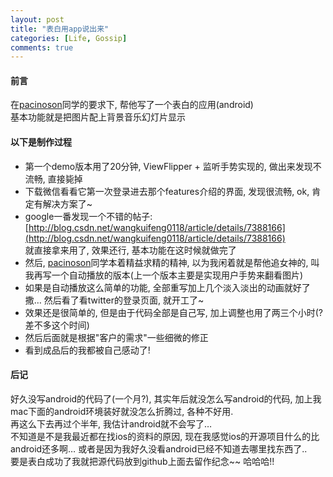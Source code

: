 ```yaml
---
layout: post
title: "表白用app说出来"
categories: [Life, Gossip]
comments: true
---
```

#### 前言
在[pacinoson](http://pacinoson.com])同学的要求下, 帮他写了一个表白的应用(android)   
基本功能就是把图片配上背景音乐幻灯片显示
#### 以下是制作过程
- 第一个demo版本用了20分钟, ViewFlipper + 监听手势实现的, 做出来发现不流畅, 直接毙掉
- 下载微信看看它第一次登录进去那个features介绍的界面, 发现很流畅, ok, 肯定有解决方案了~
- google一番发现一个不错的帖子: [http://blog.csdn.net/wangkuifeng0118/article/details/7388166](http://blog.csdn.net/wangkuifeng0118/article/details/7388166)   
就直接拿来用了, 效果还行, 基本功能在这时候就做完了
- 然后, [pacinoson](http://pacinoson.com])同学本着精益求精的精神, 以为我闲着就是帮他追女神的, 叫我再写一个自动播放的版本(上一个版本主要是实现用户手势来翻看图片)
- 如果是自动播放这么简单的功能, 全部重写加上几个淡入淡出的动画就好了撒… 然后看了看twitter的登录页面, 就开工了~
- 效果还是很简单的, 但是由于代码全部是自己写, 加上调整也用了两三个小时(? 差不多这个时间)
- 然后后面就是根据"客户的需求"一些细微的修正
- 看到成品后的我都被自己感动了!

#### 后记
好久没写android的代码了(一个月?), 其实年后就没怎么写android的代码, 加上我mac下面的android环境装好就没怎么折腾过, 各种不好用.  
再这么下去再过个半年, 我估计android就不会写了…  
不知道是不是我最近都在找ios的资料的原因, 现在我感觉ios的开源项目什么的比android还多啊…  或者是因为我好久没看android已经不知道去哪里找东西了..  
要是表白成功了我就把源代码放到github上面去留作纪念~~   哈哈哈!!